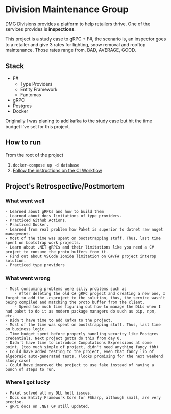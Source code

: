 # Division Maintenance Group

DMG Divisions provides a platform to help retailers thrive.
One of the services provides is **inspections**. 

This project is a study case to gRPC + F#, the scenario is, an inspector goes to a retailer and give 3 rates for lighting, snow removal and rooftop maintenance. Those rates range from, BAD, AVERAGE, GOOD.

## Stack
- F#
    - Type Providers
    - Entity Framework
    - Fantomas
- gRPC
- Postgres
- Docker

Originally I was planing to add kafka to the study case but hit the time budget I've set for this project.

## How to run 

From the root of the project
1. `docker-compose up -d database`
2. [Follow the instructions on the CI Workflow](https://github.com/Marcos-Costa/dmg/blob/main/.github/workflows/dotnet.yml)

## Project's Retrospective/Postmortem

### What went well
    - Learned about gRPCs and how to build them
    - Learned about docs limitations of type providers.
    - Practiced Github Actions.
    - Practiced Docker.
    - Learned from real problem how Paket is superior to dotnet raw nuget management.
    - Most of the time was spent on bootstrapping stuff. Thus, last time spent on bootstrap work projects.
    - Learn about .NET gRPCs and their limitations like you need a C# project to consume the proto buffers from it.
    - Find out about VSCode Ionide limitation on C#/F# project interop solution.
    - Practiced type providers
### What went wrong
    - Most consuming problems were silly problems such as
        - After deleting the old C# gRPC project and creating a new one, I forgot to add the .csproject to the solution, thus, the service wasn't being compiled and matching the proto buffer from the client.
        - Spend too much time figuring out how to manage the DLLs when I had paket to do it as modern package managers do such as pip, npm, etc.
    - Didn't have time to add Kafka to the project.
    - Most of the time was spent on bootstrapping stuff. Thus, last time on business logic.
    - Time budget spent before properly handling security like Postgres credentials. Next project gotta do this from day 0.
    - Didn't have time to introduce Computations Expressions at some point. (too much simple of project, didn't need anything fancy tbh)
    - Could have added testing to the project, even that fancy lib of algebraic auto-generated tests. (looks promising for the next weekend study case)
    - Could have improved the project to use fake instead of having a bunch of steps to run.
### Where I got lucky
    - Paket solved all my DLL hell issues.
    - Docs on Entity Framework Core for FSharp, although small, are very precise.
    - gRPC docs on .NET C# still updated.

